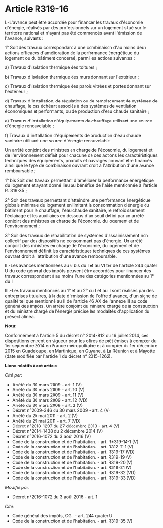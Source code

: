 # Article R319-16

I.-L'avance peut être accordée pour financer les travaux d'économie d'énergie, réalisés par des professionnels sur un
logement situé sur le territoire national et n'ayant pas été commencés avant l'émission de l'avance, suivants : 

1° Soit des travaux correspondant à une combinaison d'au moins deux actions efficaces d'amélioration de la performance
énergétique du logement ou du bâtiment concerné, parmi les actions suivantes : 

a) Travaux d'isolation thermique des toitures ; 

b) Travaux d'isolation thermique des murs donnant sur l'extérieur ; 

c) Travaux d'isolation thermique des parois vitrées et portes donnant sur l'extérieur ; 

d) Travaux d'installation, de régulation ou de remplacement de systèmes de chauffage, le cas échéant associés à des systèmes
de ventilation économiques et performants, ou de production d'eau chaude sanitaire ; 

e) Travaux d'installation d'équipements de chauffage utilisant une source d'énergie renouvelable ; 

f) Travaux d'installation d'équipements de production d'eau chaude sanitaire utilisant une source d'énergie renouvelable. 

Un arrêté conjoint des ministres en charge de l'économie, du logement et de l'environnement définit pour chacune de ces
actions les caractéristiques techniques des équipements, produits et ouvrages pouvant être financés ainsi que le type de
combinaison ouvrant droit à l'attribution d'une avance remboursable ; 

1° bis Soit des travaux permettant d'améliorer la performance énergétique du logement et ayant donné lieu au bénéfice de
l'aide mentionnée à l'article R. 319-35 ; 

2° Soit des travaux permettant d'atteindre une performance énergétique globale minimale du logement en limitant la
consommation d'énergie du bâtiment pour le chauffage, l'eau chaude sanitaire, le refroidissement, l'éclairage et les
auxiliaires en dessous d'un seuil défini par un arrêté conjoint des ministres en charge de l'économie, du logement et de
l'environnement ; 

3° Soit des travaux de réhabilitation de systèmes d'assainissement non collectif par des dispositifs ne consommant pas
d'énergie. Un arrêté conjoint des ministres en charge de l'économie, du logement et de l'environnement définit les
caractéristiques techniques de ces systèmes ouvrant droit à l'attribution d'une avance remboursable. 

II.-Les avances mentionnées au 6 bis du I et au VI ter de l'article 244 quater U du code général des impôts peuvent être
accordées pour financer des travaux correspondant à au moins l'une des catégories mentionnées au 1° du I 

III.-Les travaux mentionnés au 1° et au 2° du I et au II sont réalisés par des entreprises titulaires, à la date d'émission
de l'offre d'avance, d'un signe de qualité tel que mentionné au II de l'article 46 AX de l'annexe III au code général des
impôts. Un arrêté conjoint du ministre chargé de la construction et du ministre chargé de l'énergie précise les modalités
d'application du présent alinéa.

**Nota:**

Conformément à l'article 5 du décret n° 2014-812 du 16 juillet 2014, ces dispositions entrent en vigueur pour les offres de
prêt émises à compter du 1er septembre 2014 en France métropolitaine et à compter du 1er décembre 2015 en Guadeloupe, en
Martinique, en Guyane, à La Réunion et à Mayotte (date modifiée par l'article 1 du décret n° 2015-1262).

**Liens relatifs à cet article**

_Cité par_:

  - Arrêté du 30 mars 2009 - art. 1 (V)
  - Arrêté du 30 mars 2009 - art. 10 (V)
  - Arrêté du 30 mars 2009 - art. 11 (V)
  - Arrêté du 30 mars 2009 - art. 12 (VD)
  - Arrêté du 30 mars 2009 - art. 2 (V)
  - Décret n°2009-346 du 30 mars 2009 - art. 4 (V)
  - Arrêté du 25 mai 2011 - art. 2 (V)
  - Arrêté du 25 mai 2011 - art. 7 (VD)
  - Décret n°2013-1297 du 27 décembre 2013 - art. 4 (V)
  - Décret n°2014-1438 du 2 décembre 2014 (V)
  - Décret n°2016-1072 du 3 août 2016 (V)
  - Code de la construction et de l'habitation. - art. R*319-14-1 (V)
  - Code de la construction et de l'habitation. - art. R312-7-1 (V)
  - Code de la construction et de l'habitation. - art. R319-17 (VD)
  - Code de la construction et de l'habitation. - art. R319-19 (V)
  - Code de la construction et de l'habitation. - art. R319-20 (V)
  - Code de la construction et de l'habitation. - art. R319-21 (V)
  - Code de la construction et de l'habitation. - art. R319-32 (VD)
  - Code de la construction et de l'habitation. - art. R319-33 (VD)

_Modifié par_:

  - Décret n°2016-1072 du 3 août 2016 - art. 1

_Cite_:

  - Code général des impôts, CGI. - art. 244 quater U
  - Code de la construction et de l'habitation. - art. R319-35 (V)
